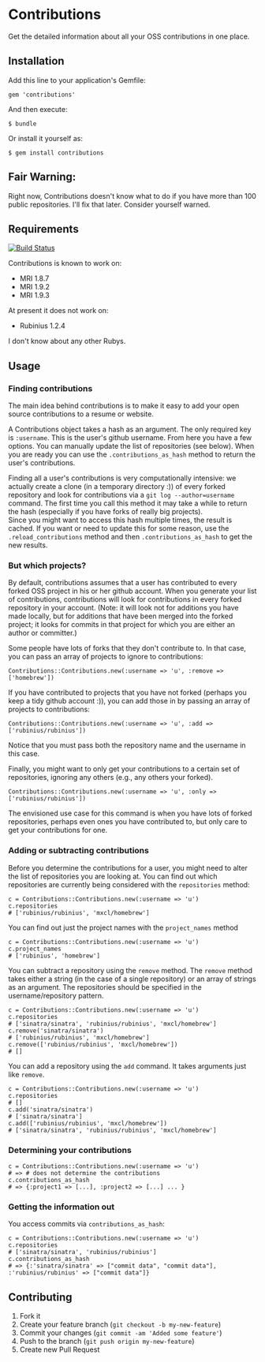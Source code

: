 # Contributions

Get the detailed information about all your OSS contributions in one 
place.

## Installation

Add this line to your application's Gemfile:

    gem 'contributions'

And then execute:

    $ bundle

Or install it yourself as:

    $ gem install contributions

## Fair Warning:

Right now, Contributions doesn't know what to do if you have more than 
100 public repositories.  I'll fix that later.  Consider yourself 
warned.

## Requirements

[![Build Status](https://secure.travis-ci.org/charlietanksley/contributions.png)](http://travis-ci.org/charlietanksley/contributions)

Contributions is known to work on:

* MRI 1.8.7
* MRI 1.9.2
* MRI 1.9.3

At present it does not work on:

* Rubinius 1.2.4

I don't know about any other Rubys.

## Usage

### Finding contributions

The main idea behind contributions is to make it easy to add your open 
source contributions to a resume or website.

A Contributions object takes a hash as an argument.  The only required 
key is `:username`.  This is the user's github username.  From here you 
have a few options.  You can manually update the list of repositories 
(see below).  When you are ready you can use the 
`.contributions_as_hash` method to return the user's contributions.

Finding all a user's contributions is very computationally intensive: we 
actually create a clone (in a temporary directory :)) of every forked 
repository and look for contributions via a `git log --author=username` 
command.  The first time you call this method it may take a while to 
return the hash (especially if you have forks of really big projects).  
Since you might want to access this hash multiple times, the result is 
cached.  If you want or need to update this for some reason, use the 
`.reload_contributions` method and then `.contributions_as_hash` to get 
the new results.

### But which projects?

By default, contributions assumes that a user has contributed to every 
forked OSS project in his or her github account.  When you generate your 
list of contributions, contributions will look for contributions in 
every forked repository in your account.  (Note: it will look not for 
additions you have made locally, but for additions that have been merged 
into the forked project; it looks for commits in that project for which 
you are either an author or committer.)

Some people have lots of forks that they don't contribute to.  In that 
case, you can pass an array of projects to ignore to contributions:

    Contributions::Contributions.new(:username => 'u', :remove => ['homebrew'])

If you have contributed to projects that you have not forked (perhaps 
you keep a tidy github account :)), you can add those in by passing an 
array of projects to contributions:

    Contributions::Contributions.new(:username => 'u', :add => ['rubinius/rubinius'])

Notice that you must pass both the repository name and the username in 
this case.

Finally, you might want to only get your contributions to a certain set 
of repositories, ignoring any others (e.g., any others your forked).

    Contributions::Contributions.new(:username => 'u', :only => ['rubinius/rubinius'])

The envisioned use case for this command is when you have lots of forked 
repositories, perhaps even ones you have contributed to, but only care 
to get your contributions for one.

### Adding or subtracting contributions

Before you determine the contributions for a user, you might need to 
alter the list of repositories you are looking at.  You can find out 
which repositories are currently being considered with the 
`repositories` method:

    c = Contributions::Contributions.new(:username => 'u')
    c.repositories
    # ['rubinius/rubinius', 'mxcl/homebrew']

You can find out just the project names with the `project_names` method

    c = Contributions::Contributions.new(:username => 'u')
    c.project_names
    # ['rubinius', 'homebrew']

You can subtract a repository using the `remove` method.  The `remove` 
method takes either a string (in the case of a single repository) or an 
array of strings as an argument.  The repositories should be specified 
in the username/repository pattern.

    c = Contributions::Contributions.new(:username => 'u')
    c.repositories
    # ['sinatra/sinatra', 'rubinius/rubinius', 'mxcl/homebrew']
    c.remove('sinatra/sinatra')
    # ['rubinius/rubinius', 'mxcl/homebrew']
    c.remove(['rubinius/rubinius', 'mxcl/homebrew'])
    # []

You can add a repository using the `add` command.  It takes arguments 
just like `remove`.

    c = Contributions::Contributions.new(:username => 'u')
    c.repositories
    # []
    c.add('sinatra/sinatra')
    # ['sinatra/sinatra']
    c.add(['rubinius/rubinius', 'mxcl/homebrew'])
    # ['sinatra/sinatra', 'rubinius/rubinius', 'mxcl/homebrew']

### Determining your contributions

    c = Contributions::Contributions.new(:username => 'u')
    # => # does not determine the contributions
    c.contributions_as_hash
    # => {:project1 => [...], :project2 => [...] ... }

### Getting the information out

You access commits via `contributions_as_hash`:

    c = Contributions::Contributions.new(:username => 'u')
    c.repositories
    # ['sinatra/sinatra', 'rubinius/rubinius']
    c.contributions_as_hash
    # => {:'sinatra/sinatra' => ["commit data", "commit data"], :'rubinius/rubinius' => ["commit data"]}


## Contributing

1. Fork it
2. Create your feature branch (`git checkout -b my-new-feature`)
3. Commit your changes (`git commit -am 'Added some feature'`)
4. Push to the branch (`git push origin my-new-feature`)
5. Create new Pull Request
